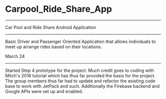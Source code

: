 # Carpool_Ride_Share_App
*********************************************************************************************************************************
Car Pool and Ride Share Android Application
*********************************************************************************************************************************

Basic Driver and Passenger Oriented Application that allows individuals to meet up arrange rides based on their locations.

March 24 
********
Started Step 4 prototype for the project. Much credit goes to coding with Mitch's 2018 tutorial which has thus far provided the
basis for the project. The group members thus far had to update and refactor the existing code base to work with JetPack and
such. Additionally the Firebase backend and Google APIs were set up and enabled.
